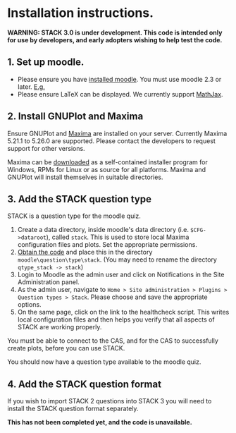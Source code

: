 # Installation instructions.

__WARNING: STACK 3.0 is under development.  This code is intended only for use by developers, and early adopters wishing to help test the code.__

## 1. Set up moodle.

* Please ensure you have [installed moodle](http://docs.moodle.org/23/en/Installing_Moodle).  You must use moodle 2.3 or later.  [E.g.](https://github.com/timhunt/moodle)
* Please ensure LaTeX can be displayed.  We currently support [MathJax](../Developer/Mathjax.md).

## 2. Install GNUPlot and Maxima

Ensure GNUPlot and [Maxima](http://maxima.sourceforge.net) are installed on your server.  Currently Maxima 5.21.1 to 5.26.0 are supported.  Please contact the developers to request support for other versions.

Maxima can be [downloaded](http://maxima.sourceforge.net/download.html) as a self-contained
installer program for Windows, RPMs for Linux or as source for all platforms.  Maxima and
GNUPlot will install themselves in suitable directories.

## 3. Add the STACK question type

STACK is a question type for the moodle quiz.

1. Create a data directory, inside moodle's data directory (i.e. `$CFG->dataroot`), called `stack`.  This is used to store local Maxima configuration files and plots. Set the appropriate permissions.
2. [Obtain the code](https://github.com/sangwinc/moodle-qtype_stack/pull/new/master) and place this in the directory `moodle\question\type\stack`.  (You may need to rename the directory `qtype_stack -> stack`)
3. Login to Moodle as the admin user and click on Notifications in the Site Administration panel.  
4. As the admin user, navigate to `Home > Site administration > Plugins > Question types > Stack`.  Please choose and save the appropriate options.
5. On the same page, click on the link to the healthcheck script.  This writes local configuration files and then helps you verify that all aspects of STACK are working properly.

You must be able to connect to the CAS, and for the CAS to successfully create plots, before you can use STACK.

You should now have a question type available to the moodle quiz.

## 4. Add the STACK question format

If you wish to import STACK 2 questions into STACK 3 you will need to install the STACK question format separately.

__This has not been completed yet, and the code is unavailable.__



